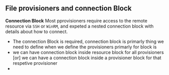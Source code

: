 ## File provisioners and connection Block
**Connection Block** Most pprovisioners require access to the remote resource via `SSH` or `WinRM`, and expeted a nested connection block with details about how to connect. 

- The connection Block is required, connection block is primarly thing we need to define when we define the provisioners primarly for block is 
- we can have connection block inside resource block for all provisioners [or] we can have a connection block inside a provisioner block for that respetive provisioner 
- 